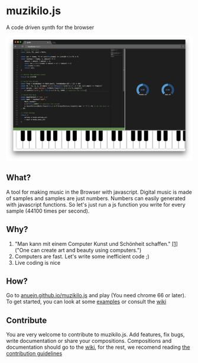 # muzikilo.js
A code driven synth for the browser

![screenshot](assets/screenshot.png)

## What?
A tool for making music in the Browser with javascript.
Digital music is made of samples and samples are just numbers. Numbers can easily generated with javascript functions. So let's just run a js function you write for every sample (44100 times per second).

## Why?
1. "Man kann mit einem Computer Kunst und Schönheit schaffen."
[[1]](https://www.ccc.de/de/hackerethik) ("One can create art and beauty using computers.")
1. Computers are fast. Let's write some inefficient code ;)
1. Live coding is nice

## How?
Go to [anuejn.github.io/muzikilo.js](https://anuejn.github.io/muzikilo.js) and play (You need chrome 66 or later).
To get started, you can look at some [examples](examples/) or consult the [wiki](https://github.com/anuejn/muzikilo.js/wiki)

## Contribute
You are very welcome to contribute to muzikilo.js. Add features, fix bugs, write documentation or share your compositions. Compositions and documentation should go to the [wiki](https://github.com/anuejn/muzikilo.js/wiki), for the rest, we recomend reading [the contribution guidelines](CONTRIBUTING.md)
